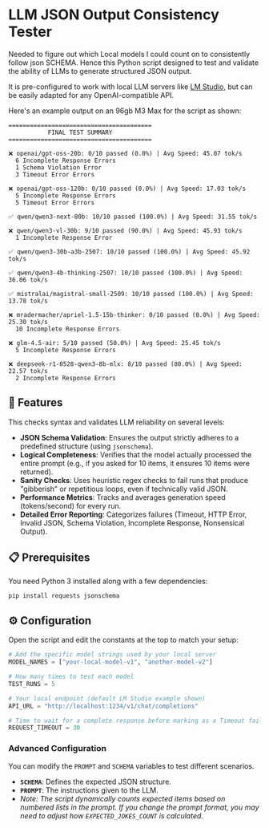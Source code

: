 
# LLM JSON Output Consistency Tester

Needed to figure out which Local models I could count on to consistently follow json SCHEMA. Hence this Python script designed to test and validate the ability of LLMs to generate structured JSON output. 

It is pre-configured to work with local LLM servers like [LM Studio](https://lmstudio.ai/), but can be easily adapted for any OpenAI-compatible API.

Here's an example output on an 96gb M3 Max for the script as shown:

```text
========================================
           FINAL TEST SUMMARY
========================================

❌ openai/gpt-oss-20b: 0/10 passed (0.0%) | Avg Speed: 45.07 tok/s
  6 Incomplete Response Errors
  1 Schema Violation Error
  3 Timeout Error Errors

❌ openai/gpt-oss-120b: 0/10 passed (0.0%) | Avg Speed: 17.03 tok/s
  5 Incomplete Response Errors
  5 Timeout Error Errors

✅ qwen/qwen3-next-80b: 10/10 passed (100.0%) | Avg Speed: 31.55 tok/s

❌ qwen/qwen3-vl-30b: 9/10 passed (90.0%) | Avg Speed: 45.93 tok/s
  1 Incomplete Response Error

✅ qwen/qwen3-30b-a3b-2507: 10/10 passed (100.0%) | Avg Speed: 45.92 tok/s

✅ qwen/qwen3-4b-thinking-2507: 10/10 passed (100.0%) | Avg Speed: 36.06 tok/s

✅ mistralai/magistral-small-2509: 10/10 passed (100.0%) | Avg Speed: 13.78 tok/s

❌ mradermacher/apriel-1.5-15b-thinker: 0/10 passed (0.0%) | Avg Speed: 25.30 tok/s
  10 Incomplete Response Errors

❌ glm-4.5-air: 5/10 passed (50.0%) | Avg Speed: 25.45 tok/s
  5 Incomplete Response Errors

❌ deepseek-r1-0528-qwen3-8b-mlx: 8/10 passed (80.0%) | Avg Speed: 22.57 tok/s
  2 Incomplete Response Errors
```

## 🚀 Features

This checks syntax and validates LLM reliability on several levels:

*   **JSON Schema Validation**: Ensures the output strictly adheres to a predefined structure (using `jsonschema`).
*   **Logical Completeness**: Verifies that the model actually processed the entire prompt (e.g., if you asked for 10 items, it ensures 10 items were returned).
*   **Sanity Checks**: Uses heuristic regex checks to fail runs that produce "gibberish" or repetitious loops, even if technically valid JSON.
*   **Performance Metrics**: Tracks and averages generation speed (tokens/second) for every run.
*   **Detailed Error Reporting**: Categorizes failures (Timeout, HTTP Error, Invalid JSON, Schema Violation, Incomplete Response, Nonsensical Output).

## 📋 Prerequisites

You need Python 3 installed along with a few dependencies:

```bash
pip install requests jsonschema
```

## ⚙️ Configuration

Open the script and edit the constants at the top to match your setup:

```python
# Add the specific model strings used by your local server
MODEL_NAMES = ["your-local-model-v1", "another-model-v2"]

# How many times to test each model
TEST_RUNS = 5

# Your local endpoint (default LM Studio example shown)
API_URL = "http://localhost:1234/v1/chat/completions"

# Time to wait for a complete response before marking as a Timeout failure
REQUEST_TIMEOUT = 30
```

### Advanced Configuration
You can modify the `PROMPT` and `SCHEMA` variables to test different scenarios.
*   **`SCHEMA`**: Defines the expected JSON structure.
*   **`PROMPT`**: The instructions given to the LLM.
*   *Note: The script dynamically counts expected items based on numbered lists in the prompt. If you change the prompt format, you may need to adjust how `EXPECTED_JOKES_COUNT` is calculated.*

